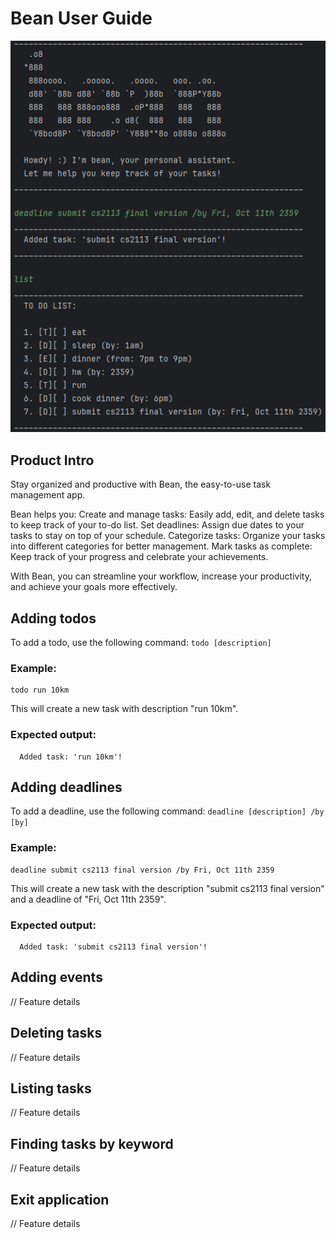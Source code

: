 # Bean User Guide
![Product screenshot](src/main/assets/images/product_screenshot.png)



## Product Intro
Stay organized and productive with Bean, the easy-to-use task management app.

Bean helps you:
Create and manage tasks: Easily add, edit, and delete tasks to keep track of your to-do list.
Set deadlines: Assign due dates to your tasks to stay on top of your schedule.
Categorize tasks: Organize your tasks into different categories for better management.
Mark tasks as complete: Keep track of your progress and celebrate your achievements.

With Bean, you can streamline your workflow, increase your productivity, and achieve your goals more effectively.



## Adding todos
To add a todo, use the following command: `todo [description]`
### Example:
```
todo run 10km
```
This will create a new task with description "run 10km".
### Expected output:
```
  Added task: 'run 10km'!
```



## Adding deadlines
To add a deadline, use the following command: `deadline [description] /by [by]`
### Example:
```
deadline submit cs2113 final version /by Fri, Oct 11th 2359
```
This will create a new task with the description "submit cs2113 final version" and a deadline of "Fri, Oct 11th 2359".
### Expected output:
```
  Added task: 'submit cs2113 final version'!
```



## Adding events

// Feature details



## Deleting tasks
// Feature details



## Listing tasks

// Feature details



## Finding tasks by keyword
// Feature details



## Exit application
// Feature details 
